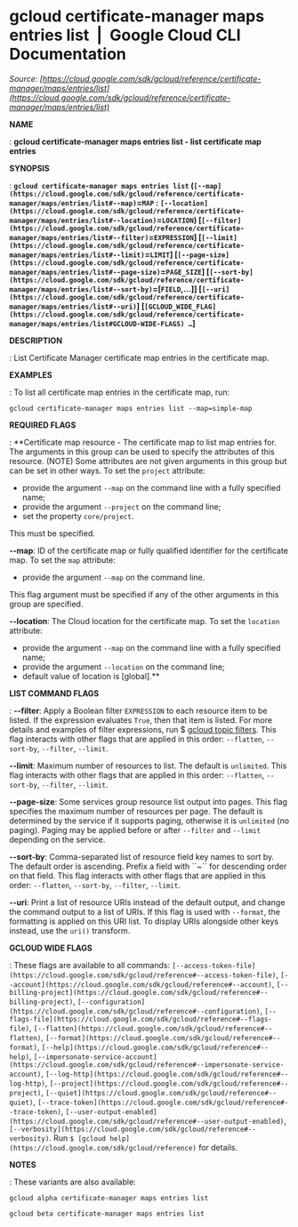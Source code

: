 # gcloud certificate-manager maps entries list  |  Google Cloud CLI Documentation

*Source: [https://cloud.google.com/sdk/gcloud/reference/certificate-manager/maps/entries/list](https://cloud.google.com/sdk/gcloud/reference/certificate-manager/maps/entries/list)*

**NAME**

: **gcloud certificate-manager maps entries list - list certificate map entries**

**SYNOPSIS**

: **`gcloud certificate-manager maps entries list` (`[--map](https://cloud.google.com/sdk/gcloud/reference/certificate-manager/maps/entries/list#--map)`=`MAP` : `[--location](https://cloud.google.com/sdk/gcloud/reference/certificate-manager/maps/entries/list#--location)`=`LOCATION`) [`[--filter](https://cloud.google.com/sdk/gcloud/reference/certificate-manager/maps/entries/list#--filter)`=`EXPRESSION`] [`[--limit](https://cloud.google.com/sdk/gcloud/reference/certificate-manager/maps/entries/list#--limit)`=`LIMIT`] [`[--page-size](https://cloud.google.com/sdk/gcloud/reference/certificate-manager/maps/entries/list#--page-size)`=`PAGE_SIZE`] [`[--sort-by](https://cloud.google.com/sdk/gcloud/reference/certificate-manager/maps/entries/list#--sort-by)`=[`FIELD`,…]] [`[--uri](https://cloud.google.com/sdk/gcloud/reference/certificate-manager/maps/entries/list#--uri)`] [`[GCLOUD_WIDE_FLAG](https://cloud.google.com/sdk/gcloud/reference/certificate-manager/maps/entries/list#GCLOUD-WIDE-FLAGS) …`]**

**DESCRIPTION**

: List Certificate Manager certificate map entries in the certificate map.

**EXAMPLES**

: To list all certificate map entries in the certificate map, run:

```
gcloud certificate-manager maps entries list --map=simple-map
```

**REQUIRED FLAGS**

: **Certificate map resource - The certificate map to list map entries for. The
arguments in this group can be used to specify the attributes of this resource.
(NOTE) Some attributes are not given arguments in this group but can be set in
other ways.
To set the `project` attribute:

- provide the argument `--map` on the command line with a fully
specified name;
- provide the argument `--project` on the command line;
- set the property `core/project`.

This must be specified.

**--map**:
ID of the certificate map or fully qualified identifier for the certificate map.
To set the `map` attribute:

- provide the argument `--map` on the command line.

This flag argument must be specified if any of the other arguments in this group
are specified.

**--location**:
The Cloud location for the certificate map.
To set the `location` attribute:

- provide the argument `--map` on the command line with a fully
specified name;
- provide the argument `--location` on the command line;
- default value of location is [global].**

**LIST COMMAND FLAGS**

: **--filter**:
Apply a Boolean filter `EXPRESSION` to each resource item
to be listed. If the expression evaluates `True`, then that item is
listed. For more details and examples of filter expressions, run $ [gcloud topic filters](https://cloud.google.com/sdk/gcloud/reference/topic/filters). This flag
interacts with other flags that are applied in this order:
`--flatten`, `--sort-by`, `--filter`,
`--limit`.

**--limit**:
Maximum number of resources to list. The default is `unlimited`. This
flag interacts with other flags that are applied in this order:
`--flatten`, `--sort-by`, `--filter`,
`--limit`.

**--page-size**:
Some services group resource list output into pages. This flag specifies the
maximum number of resources per page. The default is determined by the service
if it supports paging, otherwise it is `unlimited` (no paging).
Paging may be applied before or after `--filter` and
`--limit` depending on the service.

**--sort-by**:
Comma-separated list of resource field key names to sort by. The default order
is ascending. Prefix a field with ``~´´ for descending order on that
field. This flag interacts with other flags that are applied in this order:
`--flatten`, `--sort-by`, `--filter`,
`--limit`.

**--uri**:
Print a list of resource URIs instead of the default output, and change the
command output to a list of URIs. If this flag is used with
`--format`, the formatting is applied on this URI list. To display
URIs alongside other keys instead, use the `uri()` transform.

**GCLOUD WIDE FLAGS**

: These flags are available to all commands: `[--access-token-file](https://cloud.google.com/sdk/gcloud/reference#--access-token-file)`,
`[--account](https://cloud.google.com/sdk/gcloud/reference#--account)`, `[--billing-project](https://cloud.google.com/sdk/gcloud/reference#--billing-project)`,
`[--configuration](https://cloud.google.com/sdk/gcloud/reference#--configuration)`,
`[--flags-file](https://cloud.google.com/sdk/gcloud/reference#--flags-file)`,
`[--flatten](https://cloud.google.com/sdk/gcloud/reference#--flatten)`, `[--format](https://cloud.google.com/sdk/gcloud/reference#--format)`, `[--help](https://cloud.google.com/sdk/gcloud/reference#--help)`, `[--impersonate-service-account](https://cloud.google.com/sdk/gcloud/reference#--impersonate-service-account)`,
`[--log-http](https://cloud.google.com/sdk/gcloud/reference#--log-http)`,
`[--project](https://cloud.google.com/sdk/gcloud/reference#--project)`, `[--quiet](https://cloud.google.com/sdk/gcloud/reference#--quiet)`, `[--trace-token](https://cloud.google.com/sdk/gcloud/reference#--trace-token)`, `[--user-output-enabled](https://cloud.google.com/sdk/gcloud/reference#--user-output-enabled)`,
`[--verbosity](https://cloud.google.com/sdk/gcloud/reference#--verbosity)`.
Run `$ [gcloud help](https://cloud.google.com/sdk/gcloud/reference)` for details.

**NOTES**

: These variants are also available:

```
gcloud alpha certificate-manager maps entries list
```

```
gcloud beta certificate-manager maps entries list
```